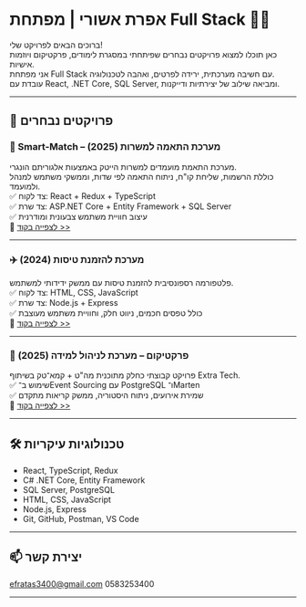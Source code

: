 # אפרת אשורי | מפתחת Full Stack 👩‍💻

ברוכים הבאים לפרויקט שלי!  
כאן תוכלו למצוא פרויקטים נבחרים שפיתחתי במסגרת לימודים, פרקטיקום ויוזמות אישיות.  
אני מפתחת Full Stack עם חשיבה מערכתית, ירידה לפרטים, ואהבה לטכנולוגיה.  
עובדת עם React, .NET Core, SQL Server, ומביאה שילוב של יצירתיות ודייקנות.

---

## 🚀 פרויקטים נבחרים

### 🧠 Smart-Match – מערכת התאמה למשרות (2025)
מערכת התאמת מועמדים למשרות הייטק באמצעות אלגוריתם הונגרי.  
כוללת הרשמות, שליחת קו"ח, ניתוח התאמה לפי שדות, וממשקי משתמש למנהל ולמועמד.  
✅ צד לקוח: React + Redux + TypeScript  
✅ צד שרת: ASP.NET Core + Entity Framework + SQL Server  
✅ עיצוב חוויית משתמש צבעונית ומודרנית  
🔗 [לצפייה בקוד >>](https://github.com/efrat-ashuri/Smart-Match)

---

### ✈️ מערכת להזמנת טיסות (2024)
פלטפורמה רספונסיבית להזמנת טיסות עם ממשק ידידותי למשתמש.  
✅ צד לקוח: HTML, CSS, JavaScript  
✅ צד שרת: Node.js + Express  
✅ כולל טפסים חכמים, ניווט חלק, וחוויית משתמש מעוצבת  
🔗 [לצפייה בקוד >>](https://github.com/efrat-ashuri/FlightBookingSystem)

---

### 🏢 פרקטיקום – מערכת לניהול למידה (2025)
פרויקט קבוצתי כחלק מתוכנית מה"ט + קמא־טק בשיתוף Extra Tech.  
✅ שימוש ב־Event Sourcing עם PostgreSQL ו־Marten  
✅ שמירת אירועים, ניתוח היסטוריה, ממשק קריאות מתקדם  
🔗 [לצפייה בקוד >>](https://github.com/ExtraTechLtd/BSDFlow)

---

## 🛠️ טכנולוגיות עיקריות
- React, TypeScript, Redux
- C# .NET Core, Entity Framework
- SQL Server, PostgreSQL
- HTML, CSS, JavaScript
- Node.js, Express
- Git, GitHub, Postman, VS Code

---

## 📫 יצירת קשר
efratas3400@gmail.com
0583253400


---
